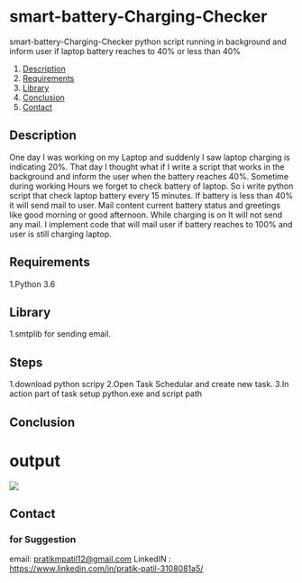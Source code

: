 # smart-battery-Charging-Checker

smart-battery-Charging-Checker python script running in background and inform user if laptop battery reaches to 40% or less than 40%

1. [Description](#description)
2. [Requirements](#requirements)
3. [Library](#library)
4. [Conclusion](#conclusion)
5. [Contact](#contact)


<a name="description"></a>
## Description
One day I was working on my Laptop and suddenly I saw laptop charging is indicating 20%. That day I thought what if I write a script that works in the background and inform the user when the battery reaches 40%. Sometime during working Hours we forget to check battery of laptop.
So i write python script that check laptop battery every 15 minutes. If battery is less than 40% it will send mail to user.
Mail content current battery status and greetings like good morning or good afternoon. While charging is on It will not send any mail.
I implement code that will mail user if battery reaches to 100% and user is still charging laptop.

<a name="requirements"></a>
## Requirements
1.Python 3.6


<a name="library"></a>
## Library
1.smtplib
for sending email.
<a name="steps"></a>
## Steps
1.download python scripy
2.Open Task Schedular and create new task.
3.In action part of task setup python.exe and script path 

<a name="conclusion"></a>
## Conclusion
# output 

![](Hnet-image500.gif)



<a name="contact"></a>
## Contact


### for Suggestion 
email: pratikmpatil12@gmail.com
LinkedIN : https://www.linkedin.com/in/pratik-patil-3108081a5/
